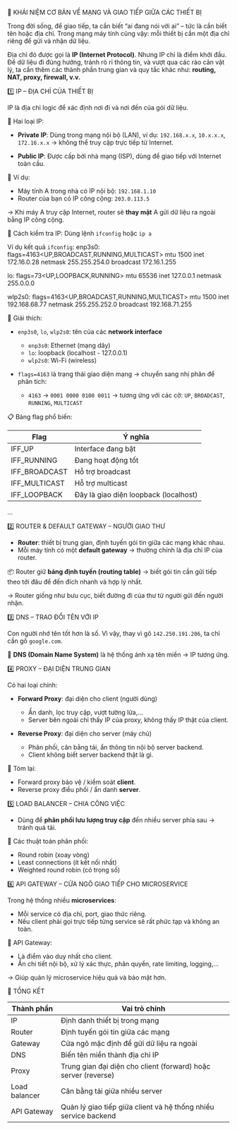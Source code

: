 📡 KHÁI NIỆM CƠ BẢN VỀ MẠNG VÀ GIAO TIẾP GIỮA CÁC THIẾT BỊ

Trong đời sống, để giao tiếp, ta cần biết “ai đang nói với ai” – tức là cần biết tên hoặc địa chỉ. Trong mạng máy tính cũng vậy: mỗi thiết bị cần một địa chỉ riêng để gửi và nhận dữ liệu.

Địa chỉ đó được gọi là **IP (Internet Protocol)**. Nhưng IP chỉ là điểm khởi đầu. Để dữ liệu đi đúng hướng, tránh rò rỉ thông tin, và vượt qua các rào cản vật lý, ta cần thêm các thành phần trung gian và quy tắc khác như: **routing, NAT, proxy, firewall, v.v.**


1️⃣ IP – ĐỊA CHỈ CỦA THIẾT BỊ

IP là địa chỉ logic để xác định nơi đi và nơi đến của gói dữ liệu.

📌 Hai loại IP:

- **Private IP**: Dùng trong mạng nội bộ (LAN), ví dụ:
  `192.168.x.x`, `10.x.x.x`, `172.16.x.x` → không thể truy cập trực tiếp từ Internet.

- **Public IP**: Được cấp bởi nhà mạng (ISP), dùng để giao tiếp với Internet toàn cầu.

🧠 Ví dụ:
- Máy tính A trong nhà có IP nội bộ: `192.168.1.10`
- Router của bạn có IP công cộng: `203.0.113.5`

→ Khi máy A truy cập Internet, router sẽ **thay mặt** A gửi dữ liệu ra ngoài bằng IP công cộng.

📌 Cách kiểm tra IP: Dùng lệnh `ifconfig` hoặc `ip a`

Ví dụ kết quả `ifconfig`:
enp3s0: flags=4163<UP,BROADCAST,RUNNING,MULTICAST> mtu 1500
inet 172.16.0.28 netmask 255.255.254.0 broadcast 172.16.1.255

lo: flags=73<UP,LOOPBACK,RUNNING> mtu 65536
inet 127.0.0.1 netmask 255.0.0.0

wlp2s0: flags=4163<UP,BROADCAST,RUNNING,MULTICAST> mtu 1500
inet 192.168.68.77 netmask 255.255.252.0 broadcast 192.168.71.255


📌 Giải thích:
- `enp3s0`, `lo`, `wlp2s0`: tên của các **network interface**
  + `enp3s0`: Ethernet (mạng dây)
  + `lo`: loopback (localhost - 127.0.0.1)
  + `wlp2s0`: Wi-Fi (wireless)

- `flags=4163` là trạng thái giao diện mạng → chuyển sang nhị phân để phân tích:
  + `4163` → `0001 0000 0100 0011` → tương ứng với các cờ:
    `UP`, `BROADCAST`, `RUNNING`, `MULTICAST`

📋 Bảng flag phổ biến:

| Flag          | Ý nghĩa                                |
|---------------|----------------------------------------|
| IFF_UP        | Interface đang bật                    |
| IFF_RUNNING   | Đang hoạt động tốt                    |
| IFF_BROADCAST | Hỗ trợ broadcast                      |
| IFF_MULTICAST | Hỗ trợ multicast                      |
| IFF_LOOPBACK  | Đây là giao diện loopback (localhost) |
...


2️⃣ ROUTER & DEFAULT GATEWAY – NGƯỜI GIAO THƯ

- **Router**: thiết bị trung gian, định tuyến gói tin giữa các mạng khác nhau.
- Mỗi máy tính có một **default gateway** → thường chính là địa chỉ IP của router.

📦 Router giữ **bảng định tuyến (routing table)** → biết gói tin cần gửi tiếp theo tới đâu để đến đích nhanh và hợp lý nhất.

→ Router giống như bưu cục, biết đường đi của thư từ người gửi đến người nhận.


3️⃣ DNS – TRAO ĐỔI TÊN VỚI IP

Con người nhớ tên tốt hơn là số. Vì vậy, thay vì gõ `142.250.191.206`, ta chỉ cần gõ `google.com`.

📌 **DNS (Domain Name System)** là hệ thống ánh xạ tên miền → IP tương ứng.


4️⃣ PROXY – ĐẠI DIỆN TRUNG GIAN

Có hai loại chính:

- **Forward Proxy**: đại diện cho client (người dùng)
  + Ẩn danh, lọc truy cập, vượt tường lửa,...
  + Server bên ngoài chỉ thấy IP của proxy, không thấy IP thật của client.

- **Reverse Proxy**: đại diện cho server (máy chủ)
  + Phân phối, cân bằng tải, ẩn thông tin nội bộ server backend.
  + Client không biết server backend thật là gì.

📌 Tóm lại:
- Forward proxy bảo vệ / kiểm soát **client**.
- Reverse proxy điều phối / ẩn danh **server**.


5️⃣ LOAD BALANCER – CHIA CÔNG VIỆC

- Dùng để **phân phối lưu lượng truy cập** đến nhiều server phía sau → tránh quá tải.

📌 Các thuật toán phân phối:
- Round robin (xoay vòng)
- Least connections (ít kết nối nhất)
- Weighted round robin (có trọng số)


6️⃣ API GATEWAY – CỬA NGÕ GIAO TIẾP CHO MICROSERVICE

Trong hệ thống nhiều **microservices**:
- Mỗi service có địa chỉ, port, giao thức riêng.
- Nếu client phải gọi trực tiếp từng service sẽ rất phức tạp và không an toàn.

📌 API Gateway:
- Là điểm vào duy nhất cho client.
- Ẩn chi tiết nội bộ, xử lý xác thực, phân quyền, rate limiting, logging,...

→ Giúp quản lý microservice hiệu quả và bảo mật hơn.


📌 TỔNG KẾT

| Thành phần        | Vai trò chính                                                    |
|-------------------|-------------------------------------------------------------------|
| IP                | Định danh thiết bị trong mạng                                     |
| Router            | Định tuyến gói tin giữa các mạng                                 |
| Gateway           | Cửa ngõ mặc định để gửi dữ liệu ra ngoài                         |
| DNS               | Biến tên miền thành địa chỉ IP                                   |
| Proxy             | Trung gian đại diện cho client (forward) hoặc server (reverse)   |
| Load balancer     | Cân bằng tải giữa nhiều server                                   |
| API Gateway       | Quản lý giao tiếp giữa client và hệ thống nhiều service backend  |

